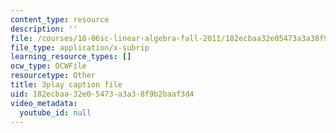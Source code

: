 ```yaml
---
content_type: resource
description: ''
file: /courses/18-06sc-linear-algebra-fall-2011/182ecbaa32e05473a3a38f9b2baaf3d4_Y_Ac6KiQ1t0.vtt
file_type: application/x-subrip
learning_resource_types: []
ocw_type: OCWFile
resourcetype: Other
title: 3play caption file
uid: 182ecbaa-32e0-5473-a3a3-8f9b2baaf3d4
video_metadata:
  youtube_id: null
---
```

